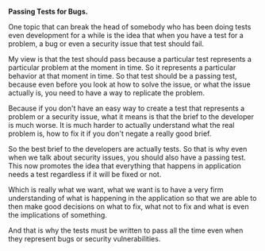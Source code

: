 **Passing Tests for Bugs.**

One topic that can break the head of somebody who has been doing tests even development for a while is the idea that when you have a test for a problem, a bug or even a security issue that test should fail.

My view is that the test should pass because a particular test represents a particular problem at the moment in time. So it represents a particular behavior at that moment in time. So that test should be a passing test, because even before you look at how to solve the issue, or what the issue actually is, you need to have a way to replicate the problem.

Because if you don't have an easy way to create a test that represents a problem or a security issue, what it means is that the brief to the developer is much worse. It is much harder to actually understand what the real problem is, how to fix it if you don't negate a really good brief.

So the best brief to the developers are actually tests. So that is why even when we talk about security issues, you should also have a passing test. This now promotes the idea that everything that happens in application needs a test regardless if it will be fixed or not.

Which is really what we want, what we want is to have a very firm understanding of what is happening in the application so that we are able to then make good decisions on what to fix, what not to fix and what is even the implications of something.

And that is why the tests must be written to pass all the time even when they represent bugs or security vulnerabilities.
